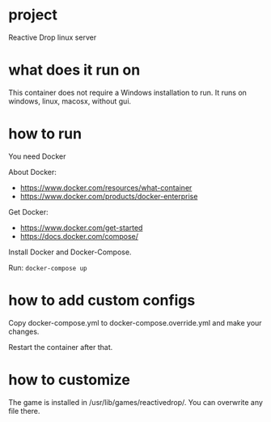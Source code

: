 # project
Reactive Drop linux server

# what does it run on
This container does not require a Windows installation to run. It runs on windows, linux, macosx, without gui.

# how to run
You need Docker

About Docker:
- https://www.docker.com/resources/what-container
- https://www.docker.com/products/docker-enterprise

Get Docker:
- https://www.docker.com/get-started
- https://docs.docker.com/compose/

Install Docker and Docker-Compose.

Run: `docker-compose up`

# how to add custom configs

Copy docker-compose.yml to docker-compose.override.yml and make your changes.

Restart the container after that.

# how to customize
The game is installed in /usr/lib/games/reactivedrop/. You can overwrite any file there.

